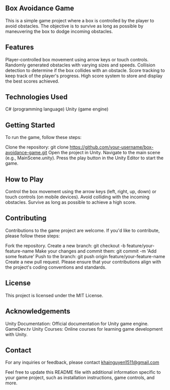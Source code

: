 ## Box Avoidance Game
This is a simple game project where a box is controlled by the player to avoid obstacles. The objective is to survive as long as possible by maneuvering the box to dodge incoming obstacles.

## Features
Player-controlled box movement using arrow keys or touch controls.
Randomly generated obstacles with varying sizes and speeds.
Collision detection to determine if the box collides with an obstacle.
Score tracking to keep track of the player's progress.
High score system to store and display the best scores achieved.
## Technologies Used
C# (programming language)
Unity (game engine)
## Getting Started
To run the game, follow these steps:

Clone the repository: git clone https://github.com/your-username/box-avoidance-game.git
Open the project in Unity.
Navigate to the main scene (e.g., MainScene.unity).
Press the play button in the Unity Editor to start the game.
## How to Play
Control the box movement using the arrow keys (left, right, up, down) or touch controls (on mobile devices).
Avoid colliding with the incoming obstacles.
Survive as long as possible to achieve a high score.
## Contributing
Contributions to the game project are welcome. If you'd like to contribute, please follow these steps:

Fork the repository.
Create a new branch: git checkout -b feature/your-feature-name
Make your changes and commit them: git commit -m 'Add some feature'
Push to the branch: git push origin feature/your-feature-name
Create a new pull request.
Please ensure that your contributions align with the project's coding conventions and standards.

## License
This project is licensed under the MIT License.

## Acknowledgements
Unity Documentation: Official documentation for Unity game engine.
GameDev.tv Unity Courses: Online courses for learning game development with Unity.
## Contact
For any inquiries or feedback, please contact khainguyen1511@gmail.com

Feel free to update this README file with additional information specific to your game project, such as installation instructions, game controls, and more.
